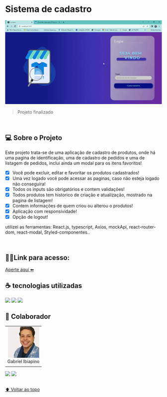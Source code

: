 # Sistema de cadastro

<img src="./src/Assets/gif.gif" alt="Gif do projeto">


> Projeto finalizado 
<br>

## 💻 Sobre o Projeto

Este projeto trata-se de uma aplicação de cadastro de produtos, onde há uma pagina de identificação, uma de cadastro de pedidos e uma de listagem de pedidos, inclui ainda um modal para os itens favoritos! 

- [X] Você pode excluir, editar e favoritar os produtos cadastrados! 
- [X] Uma vez logado você pode acessar as paginas, caso não esteja logado não conseguira!
- [X] Todos os inputs são obrigatórios e contem validações!
- [X] Todos produtos tem historico de criação e atualização, mostrado na pagina de listagem!
- [X] Contem informações de quem criou ou alterou o produtos!
- [X] Aplicação com responsividade!
- [X] Opção de logout!

utilizei as ferramentas: React.js, typescript, Axios, mockApi, react-router-dom, react-modal, Styled-componentes..

<br>

## 👨‍💻Link para acesso: 
<a href="https://master--precious-scone-e3081c.netlify.app/">Aperte aqui ⬅ </a>


## ☕ tecnologias utilizadas

<img src="https://img.shields.io/badge/JavaScript-F7DF1E?style=for-the-badge&logo=javascript&logoColor=black">
<img src="https://img.shields.io/badge/TypeScript-007ACC?style=for-the-badge&logo=typescript&logoColor=white">
<img src="https://img.shields.io/badge/React-20232A?style=for-the-badge&logo=react&logoColor=61DAFB">

<br>

## 🤝 Colaborador

<table>
  <tr>
    <td align="center">
      <a href="#">
        <img src="./src/Assets/Eu.png" width="100px;" alt="Foto do Gabriel Silva no GitHub"/><br>
        <sub>
          <a >Gabriel Ibiapino</a>
        </sub>
      </a>
    </td>
  </tr>
</table>

<div>
 <a href="https://www.linkedin.com/in/gabriel-ibiapino-louren%C3%A7o-da-silva-749b78198/" target="_blank"><img src="https://img.shields.io/badge/-LinkedIn-%230077B5?style=for-the-badge&logo=linkedin&logoColor=white" target="_blank"></a> 
<a href = "mailto:lourencogabriel77@gmail.com"><img src="https://img.shields.io/badge/-Gmail-%23333?style=for-the-badge&logo=gmail&logoColor=white" target="_blank"></a>
</div>
<br>


[⬆ Voltar ao topo](#Sistema-de-cadastro)<br>
